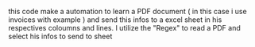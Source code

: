 this code make a automation to learn a PDF document ( in this case i use invoices with example ) and send this infos to a excel sheet in his respectives coloumns and lines.
I utilize the "Regex" to read a PDF and select his infos to send to sheet 

